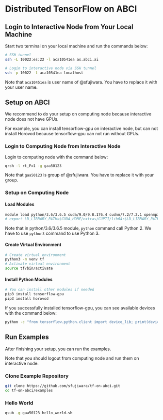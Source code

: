 # Distributed TensorFlow on ABCI

## Login to Interactive Node from Your Local Machine

Start two terminal on your local machine and run the commands below:

```bash
# SSH tunnel
ssh -L 10022:es:22 -l aca10541ea as.abci.ai
```

```bash
# Login to interactive node via SSH tunnel
ssh -p 10022 -l aca10541ea localhost
```

Note that `aca10451ea` is user name of @sfujiwara.
You have to replace it with your user name.

## Setup on ABCI

We recommend to do your setup on computing node because interactive node does not have GPUs.

For example, you can install tensorflow-gpu on interactive node, but can not install Horovod because tensorflow-gpu can not run without GPUs.

### Login to Computing Node from Interactive Node

Login to computing node with the command below:

```bash
qrsh -l rt_F=1 -g gaa50123
```

Note that `gaa50123` is group of @sfujiwara.
You have to replace it with your group.

### Setup on Computing Node

#### Load Modules

```bash
module load python/3.6/3.6.5 cuda/9.0/9.0.176.4 cudnn/7.2/7.2.1 openmpi/2.1.5
# export LD_LIBRARY_PATH=$CUDA_HOME/extras/CUPTI/lib64:$LD_LIBRARY_PATH
```

Note that in python/3.6/3.6.5 module, `python` command call Python 2.
We have to use `python3` command to use Python 3.

#### Create Virtual Environment

```bash
# Create virtual environment
python3 -m venv tf
# Activate virtual environment
source tf/bin/activate
```

#### Install Python Modules

```bash
# You can install other modules if needed
pip3 install tensorflow-gpu
pip3 install horovod
```

If you successfully installed tensorflow-gpu, you can see available devices with the command below:

```bash
python -c "from tensorflow.python.client import device_lib; print(device_lib.list_local_devices())"
```

## Run Examples

After finishing your setup, you can run the examples.

Note that you should logout from computing node and run them on interactive node.

### Clone Example Repository

```bash
git clone https://github.com/sfujiwara/tf-on-abci.git
cd tf-on-abci/examples
```

### Hello World

```bash
qsub -g gaa50123 hello_world.sh
```
